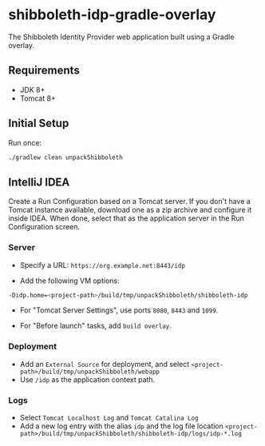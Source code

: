 shibboleth-idp-gradle-overlay
=============================
The Shibboleth Identity Provider web application built using a Gradle overlay.

## Requirements

- JDK 8+
- Tomcat 8+

## Initial Setup

Run once:

```bash
./gradlew clean unpackShibboleth
```

## IntelliJ IDEA

Create a Run Configuration based on a Tomcat server. If you don't have a Tomcat instance available, download one as a zip archive and configure it inside IDEA. When done, select that as the application server in the Run Configuration screen.

### Server

- Specify a URL: `https://org.example.net:8443/idp`

- Add the following VM options:

```bash
-Didp.home=<project-path>/build/tmp/unpackShibboleth/shibboleth-idp
```

- For "Tomcat Server Settings", use ports `8080`, `8443` and `1099`.

- For "Before launch" tasks, add `build overlay`.

### Deployment

- Add an `External Source` for deployment, and select `<project-path>/build/tmp/unpackShibboleth/webapp`
- Use `/idp` as the application context path.

### Logs

- Select `Tomcat Localhost Log` and `Tomcat Catalina Log`
- Add a new log entry with the alias `idp` and the log file location `<project-path>/build/tmp/unpackShibboleth/shibboleth-idp/logs/idp-*.log`
